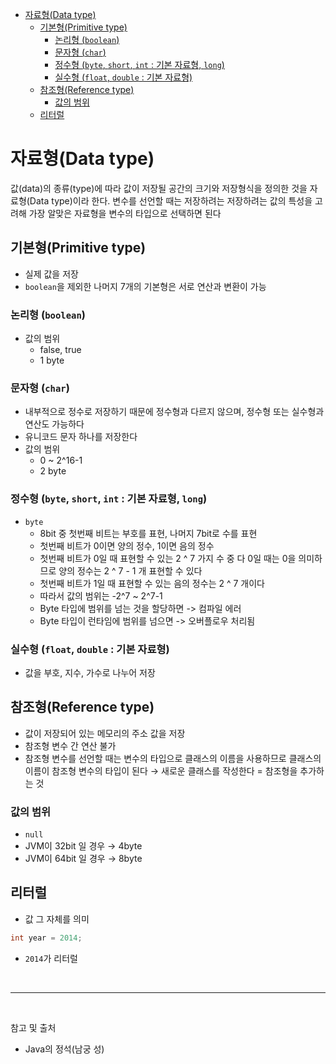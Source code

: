 - [자료형(Data type)](#자료형data-type)
  - [기본형(Primitive type)](#기본형primitive-type)
    - [논리형 (`boolean`)](#논리형-boolean)
    - [문자형 (`char`)](#문자형-char)
    - [정수형 (`byte`, `short`, `int` : 기본 자료형, `long`)](#정수형-byte-short-int--기본-자료형-long)
    - [실수형 (`float`, `double` : 기본 자료형)](#실수형-float-double--기본-자료형)
  - [참조형(Reference type)](#참조형reference-type)
    - [값의 범위](#값의-범위)
  - [리터럴](#리터럴)

# 자료형(Data type)

값(data)의 종류(type)에 따라 값이 저장될 공간의 크기와 저장형식을 정의한 것을 자료형(Data type)이라 한다. 변수를 선언할 때는 저장하려는 저장하려는 값의 특성을 고려해 가장 알맞은 자료형을 변수의 타입으로 선택하면 된다

## 기본형(Primitive type)
- 실제 값을 저장
- `boolean`을 제외한 나머지 7개의 기본형은 서로 연산과 변환이 가능

### 논리형 (`boolean`)
- 값의 범위
  - false, true
  - 1 byte

### 문자형 (`char`)
- 내부적으로 정수로 저장하기 때문에 정수형과 다르지 않으며, 정수형 또는 실수형과 연산도 가능하다
- 유니코드 문자 하나를 저장한다
- 값의 범위
  - 0 ~ 2^16-1
  - 2 byte

### 정수형 (`byte`, `short`, `int` : 기본 자료형, `long`)
- `byte`
  - 8bit 중 첫번째 비트는 부호를 표현, 나머지 7bit로 수를 표현
  - 첫번째 비트가 0이면 양의 정수, 1이면 음의 정수
  - 첫번째 비트가 0일 때 표현할 수 있는 2 ^ 7 가지 수 중 다 0일 때는 0을 의미하므로 양의 정수는 2 ^ 7 - 1 개 표현할 수 있다
  - 첫번째 비트가 1일 때 표현할 수 있는 음의 정수는 2 ^ 7 개이다
  - 따라서 값의 범위는 -2^7 ~ 2^7-1
  - Byte 타입에 범위를 넘는 것을 할당하면 -> 컴파일 에러
  - Byte 타입이 런타임에 범위를 넘으면 -> 오버플로우 처리됨

### 실수형 (`float`, `double` : 기본 자료형)
- 값을 부호, 지수, 가수로 나누어 저장

## 참조형(Reference type)
- 값이 저장되어 있는 메모리의 주소 값을 저장
- 참조형 변수 간 연산 불가
- 참조형 변수를 선언할 때는 변수의 타입으로 클래스의 이름을 사용하므로 클래스의 이름이 참조형 변수의 타입이 된다 → 새로운 클래스를 작성한다 = 참조형을 추가하는 것

### 값의 범위
- `null`
- JVM이 32bit 일 경우 → 4byte
- JVM이 64bit 일 경우 → 8byte

## 리터럴
- 값 그 자체를 의미
```java
int year = 2014;
```
  - `2014`가 리터럴



<br/>

---

<br/>

참고 및 출처
- Java의 정석(남궁 성)